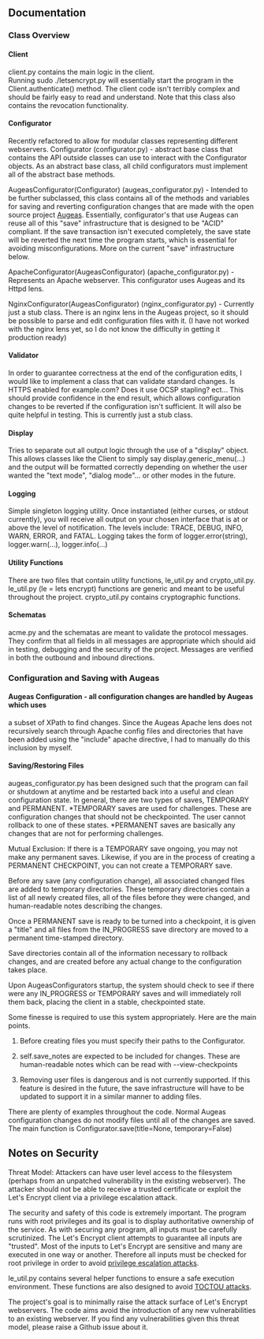 ## Documentation

### Class Overview
#### Client
client.py contains the main logic in the client.  
Running sudo ./letsencrypt.py will essentially start the program in the Client.authenticate() method.  The client code isn't terribly complex and should be fairly easy to read and understand.  Note that this class also contains the revocation functionality.

#### Configurator
Recently refactored to allow for modular classes representing different webservers.
Configurator (configurator.py) - abstract base class that contains the API outside classes can use to interact with the Configurator objects. As an abstract base class, all child configurators must implement all of the abstract base methods.

AugeasConfigurator(Configurator) (augeas_configurator.py) - Intended to be further subclassed, this class contains all of the methods and variables for saving and reverting configuration changes that are made with the open source project [Augeas](http://augeas.net/).  Essentially, configurator's that use Augeas can reuse all of this "save" infrastructure that is designed to be "ACID" compliant.  If the save transaction isn't executed completely, the save state will be reverted the next time the program starts, which is essential for avoiding misconfigurations.  More on the current "save" infrastructure below.

ApacheConfigurator(AugeasConfigurator) (apache_configurator.py) - Represents an Apache webserver.  This configurator uses Augeas and its Httpd lens.

NginxConfigurator(AugeasConfigurator) (nginx_configurator.py) - Currently just a stub class.  There is an nginx lens in the Augeas project, so it should be possible to parse and edit configuration files with it.  (I have not worked with the nginx lens yet, so I do not know the difficulty in getting it production ready)

#### Validator
In order to guarantee correctness at the end of the configuration edits, I would like to implement a class that can validate standard changes.  Is HTTPS enabled for example.com?  Does it use OCSP stapling? ect...  This should provide confidence in the end result, which allows configuration changes to be reverted if the configuration isn't sufficient.  It will also be quite helpful in testing.  This is currently just a stub class.

#### Display
Tries to separate out all output logic through the use of a "display" object.  This allows classes like the Client to simply say display.generic_menu(...) and the output will be formatted correctly depending on whether the user wanted the "text mode", "dialog mode"... or other modes in the future.

#### Logging
Simple singleton logging utility. Once instantiated (either curses, or stdout currently), you will receive all output on your chosen interface that is at or above the level of notification.  The levels include: TRACE, DEBUG, INFO, WARN, ERROR, and FATAL.  Logging takes the form of logger.error(string), logger.warn(...), logger.info(...)

#### Utility Functions
There are two files that contain utility functions, le_util.py and crypto_util.py.
le_util.py (le = lets encrypt) functions are generic and meant to be useful throughout the project.
crypto_util.py contains cryptographic functions.

#### Schematas
acme.py and the schematas are meant to validate the protocol messages.  They confirm that all fields in all messages are appropriate which should aid in testing, debugging and the security of the project.  Messages are verified in both the outbound and inbound directions.


### Configuration and Saving with Augeas

#### Augeas Configuration - all configuration changes are handled by Augeas which uses
a subset of XPath to find changes.  Since the Augeas Apache lens does not
recursively search through Apache config files and directories that have
been added using the "include" apache directive, I had to manually do this
inclusion by myself.

#### Saving/Restoring Files
augeas_configurator.py has been designed such that the
program can fail or shutdown at anytime and be restarted back into a useful
and clean configuration state.
In general, there are two types of saves, TEMPORARY and PERMANENT.
*TEMPORARY saves are used for challenges.  These are configuration changes
that should not be checkpointed. The user cannot rollback to one of these
states.
*PERMANENT saves are basically any changes that are not for performing challenges.

Mutual Exclusion: If there is a TEMPORARY save ongoing, you may not make any
permanent saves. Likewise, if you are in the process of creating a PERMANENT
CHECKPOINT, you can not create a TEMPORARY save.

Before any save (any configuration change), all associated changed files are
added to temporary directories. These temporary directories contain a list of
all newly created files, all of the files before they were changed, and
human-readable notes describing the changes.

Once a PERMANENT save is ready to be turned into a checkpoint, it is given
a "title" and all files from the IN_PROGRESS save directory are moved to a
permanent time-stamped directory.

Save directories contain all of the information necessary to rollback changes,
and are created before any actual change to the configuration takes place.

Upon AugeasConfigurators startup, the system should check to see if there were any
IN_PROGRESS or TEMPORARY saves and will immediately roll them back,
placing the client in a stable, checkpointed state.

Some finesse is required to use this system appropriately.
Here are the main points.

1. Before creating files you must specify their paths to the Configurator.

2. self.save_notes are expected to be included for changes. These are
human-readable notes which can be read with --view-checkpoints

3. Removing user files is dangerous and is not currently supported.
If this feature is desired in the future, the save infrastructure will have to
be updated to support it in a similar manner to adding files.

There are plenty of examples throughout the code.
Normal Augeas configuration changes do not modify files until all of the
changes are saved.
The main function is Configurator.save(title=None, temporary=False)

## Notes on Security

Threat Model: Attackers can have user level access to the filesystem (perhaps from an unpatched vulnerability in the existing webserver).  The attacker should not be able to receive a trusted certificate or exploit the Let's Encrypt client via a privilege escalation attack.

The security and safety of this code is extremely important.  The program runs with root privileges and its goal is to display authoritative ownership of the service.  As with securing any program, all inputs must be carefully scrutinized.  The Let's Encrypt client attempts to guarantee all inputs are "trusted". Most of the inputs to Let's Encrypt are sensitive and many are executed in one way or another.  Therefore all inputs must be checked for root privilege in order to avoid [privilege escalation attacks](https://en.wikipedia.org/wiki/Privilege_escalation).  

le_util.py contains several helper functions to ensure a safe execution environment.  These functions are also designed to avoid [TOCTOU attacks](http://www.hpenterprisesecurity.com/vulncat/en/vulncat/cpp/file_access_race_condition.html).

The project's goal is to minimally raise the attack surface of Let's Encrypt webservers.  The code aims avoid the  introduction of any new vulnerabilities to an existing webserver.  If you find any vulnerabilities given this threat model, please raise a Github issue about it.